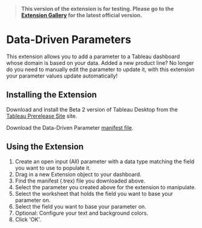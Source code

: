 >**This version of the extension is for testing. Please go to the [Extension Gallery](https://extensiongallery.tableau.com/products/27) for the latest official version.**

# Data-Driven Parameters
This extension allows you to add a parameter to a Tableau dashboard whose domain is based on your data. Added a new product line? No longer do you need to manually edit the parameter to update it, with this extension your parameter values update automatically!

## Installing the Extension

Download and install the Beta 2 version of Tableau Desktop from the [Tableau Prerelease Site](https://prerelease.tableau.com) site. 

Download the Data-Driven Parameter [manifest file](https://keshiarose.github.io/Date-Updater-React/DateUpdater.trex). 

## Using the Extension
1. Create an open input (All) parameter with a data type matching the field you want to use to populate it.
2. Drag in a new Extension object to your dashboard.
3. Find the manifest (.trex) file you downloaded above.
4. Select the parameter you created above for the extension to manipulate.
5. Select the worksheet that holds the field you want to base your parameter on.
6. Select the field you want to base your parameter on.
7. Optional: Configure your text and background colors.
8. Click 'OK'.
